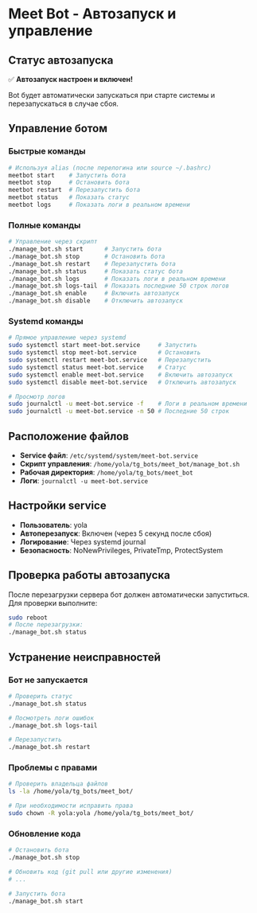 # Meet Bot - Автозапуск и управление

## Статус автозапуска
✅ **Автозапуск настроен и включен!**

Bot будет автоматически запускаться при старте системы и перезапускаться в случае сбоя.

## Управление ботом

### Быстрые команды
```bash
# Используя alias (после перелогина или source ~/.bashrc)
meetbot start    # Запустить бота
meetbot stop     # Остановить бота
meetbot restart  # Перезапустить бота
meetbot status   # Показать статус
meetbot logs     # Показать логи в реальном времени
```

### Полные команды
```bash
# Управление через скрипт
./manage_bot.sh start      # Запустить бота
./manage_bot.sh stop       # Остановить бота
./manage_bot.sh restart    # Перезапустить бота
./manage_bot.sh status     # Показать статус бота
./manage_bot.sh logs       # Показать логи в реальном времени
./manage_bot.sh logs-tail  # Показать последние 50 строк логов
./manage_bot.sh enable     # Включить автозапуск
./manage_bot.sh disable    # Отключить автозапуск
```

### Systemd команды
```bash
# Прямое управление через systemd
sudo systemctl start meet-bot.service     # Запустить
sudo systemctl stop meet-bot.service      # Остановить
sudo systemctl restart meet-bot.service   # Перезапустить
sudo systemctl status meet-bot.service    # Статус
sudo systemctl enable meet-bot.service    # Включить автозапуск
sudo systemctl disable meet-bot.service   # Отключить автозапуск

# Просмотр логов
sudo journalctl -u meet-bot.service -f    # Логи в реальном времени
sudo journalctl -u meet-bot.service -n 50 # Последние 50 строк
```

## Расположение файлов

- **Service файл**: `/etc/systemd/system/meet-bot.service`
- **Скрипт управления**: `/home/yola/tg_bots/meet_bot/manage_bot.sh`
- **Рабочая директория**: `/home/yola/tg_bots/meet_bot`
- **Логи**: `journalctl -u meet-bot.service`

## Настройки service

- **Пользователь**: yola
- **Автоперезапуск**: Включен (через 5 секунд после сбоя)
- **Логирование**: Через systemd journal
- **Безопасность**: NoNewPrivileges, PrivateTmp, ProtectSystem

## Проверка работы автозапуска

После перезагрузки сервера бот должен автоматически запуститься.
Для проверки выполните:

```bash
sudo reboot
# После перезагрузки:
./manage_bot.sh status
```

## Устранение неисправностей

### Бот не запускается
```bash
# Проверить статус
./manage_bot.sh status

# Посмотреть логи ошибок
./manage_bot.sh logs-tail

# Перезапустить
./manage_bot.sh restart
```

### Проблемы с правами
```bash
# Проверить владельца файлов
ls -la /home/yola/tg_bots/meet_bot/

# При необходимости исправить права
sudo chown -R yola:yola /home/yola/tg_bots/meet_bot/
```

### Обновление кода
```bash
# Остановить бота
./manage_bot.sh stop

# Обновить код (git pull или другие изменения)
# ...

# Запустить бота
./manage_bot.sh start
```
